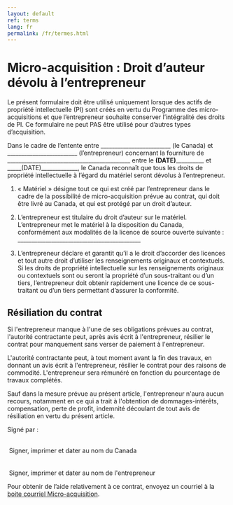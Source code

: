 ```yaml
---
layout: default
ref: terms
lang: fr
permalink: /fr/termes.html
---
```


# Micro-acquisition : Droit d’auteur dévolu à l’entrepreneur

Le présent formulaire doit être utilisé uniquement lorsque des actifs de propriété intellectuelle (PI) sont créés en vertu du Programme des micro-acquisitions et que l’entrepreneur souhaite conserver l’intégralité des droits de PI. Ce formulaire ne peut PAS être utilisé pour d’autres types d’acquisition.

Dans le cadre de l’entente entre _________________________ (le Canada) et _________________________ (l’entrepreneur) concernant la fourniture de ____________________________________________ entre le ____(DATE)______________ et _____(DATE)_____________, le Canada reconnaît que tous les droits de propriété intellectuelle à l’égard du matériel seront dévolus à l’entrepreneur.

1. « Matériel » désigne tout ce qui est créé par l’entrepreneur dans le cadre de la possibilité de micro-acquisition prévue au contrat, qui doit être livré au Canada, et qui est protégé par un droit d’auteur.

2. L’entrepreneur est titulaire du droit d’auteur sur le matériel.
L’entrepreneur met le matériel à la disposition du Canada, conformément aux modalités de la licence de source ouverte suivante : ____________________________________________

3. L’entrepreneur déclare et garantit qu’il a le droit d’accorder des licences et tout autre droit d’utiliser les renseignements originaux et contextuels.
Si les droits de propriété intellectuelle sur les renseignements originaux ou contextuels sont ou seront la propriété d’un sous-traitant ou d’un tiers, l’entrepreneur doit obtenir rapidement une licence de ce sous-traitant ou d’un tiers permettant d’assurer la conformité.

## Résiliation du contrat

Si l'entrepreneur manque à l'une de ses obligations prévues au contrat, l'autorité contractante peut, après avis écrit à l'entrepreneur, résilier le contrat pour manquement sans verser de paiement à l'entrepreneur.

L'autorité contractante peut, à tout moment avant la fin des travaux, en donnant un avis écrit à l'entrepreneur, résilier le contrat pour des raisons de commodité. L'entrepreneur sera rémunéré en fonction du pourcentage de travaux complétés.

Sauf dans la mesure prévue au présent article, l'entrepreneur n'aura aucun recours, notamment en ce qui a trait à l'obtention de dommages-intérêts, compensation, perte de profit, indemnité découlant de tout avis de résiliation en vertu du présent article.

Signé par :

<div class="row">
  <div class="col-md-6 brdr-bttm">&nbsp;</div>
  <div class="col-md-6">&nbsp;Signer, imprimer et dater au nom du Canada</div>
</div>
<br/>
<div class="row">
  <div class="col-md-6 brdr-bttm">&nbsp;</div>
  <div class="col-md-6">&nbsp;Signer, imprimer et dater au nom de l'entrepreneur</div>
</div>

<div class="well mrgn-tp-xl">
<p class="text-center">Pour obtenir de l’aide relativement à ce contrat, envoyez un courriel à la <a href="mailto:microacquisition@hrsdc-rhdcc.gc.ca">boite courriel Micro-acquisition</a>.</p>
</div>
